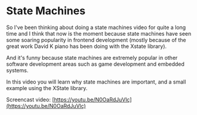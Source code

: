 # State Machines

So I've been thinking about doing a state machines video for quite a long time and I think that now is the moment because state machines have seen some soaring popularity in frontend development (mostly because of the great work David K piano has been doing with the Xstate library).

And it's funny because state machines are extremely popular in other software development areas such as game development and embedded systems.

In this video you will learn why state machines are important, and a small example using the XState library.

Screencast video:
[https://youtu.be/N0OaRdJuVlc](https://youtu.be/N0OaRdJuVlc)
